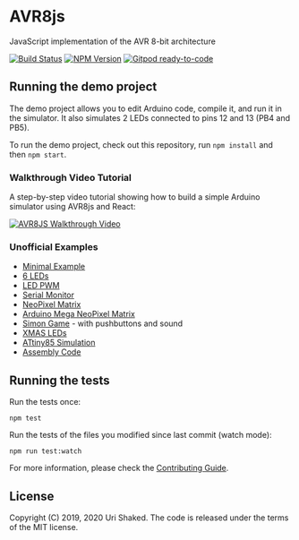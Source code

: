 # AVR8js

JavaScript implementation of the AVR 8-bit architecture

[![Build Status](https://travis-ci.org/wokwi/avr8js.png?branch=master)](https://travis-ci.org/wokwi/avr8js)
[![NPM Version](https://img.shields.io/npm/v/avr8js)](https://www.npmjs.com/package/avr8js)
[![Gitpod ready-to-code](https://img.shields.io/badge/Gitpod-ready--to--code-blue?logo=gitpod)](https://gitpod.io/#https://github.com/wokwi/avr8js)

## Running the demo project

The demo project allows you to edit Arduino code, compile it, and run it in the simulator.
It also simulates 2 LEDs connected to pins 12 and 13 (PB4 and PB5). 

To run the demo project, check out this repository, run `npm install` and then `npm start`.

### Walkthrough Video Tutorial

A step-by-step video tutorial showing how to build a simple Arduino simulator using AVR8js and React:

[![AVR8JS Walkthrough Video](https://i.imgur.com/3meSd1m.png)](https://youtu.be/fArqj-USmjA)

### Unofficial Examples

* [Minimal Example](https://stackblitz.com/edit/avr8js-minimal?file=main.ts)
* [6 LEDs](https://stackblitz.com/edit/avr8js-6leds?file=index.ts)
* [LED PWM](https://stackblitz.com/edit/avr8js-pwm?file=index.ts)
* [Serial Monitor](https://stackblitz.com/edit/avr8js-serial?file=index.ts)
* [NeoPixel Matrix](https://stackblitz.com/edit/avr8js-ws2812?file=index.ts)
* [Arduino Mega NeoPixel Matrix](https://stackblitz.com/edit/avr8js-mega-ws2812?file=index.ts)
* [Simon Game](https://stackblitz.com/edit/avr8js-simon-game?file=index.ts) - with pushbuttons and sound
* [XMAS LEDs](https://stackblitz.com/edit/avr8js-xmas-dafna?file=index.ts)
* [ATtiny85 Simulation](https://avr8js-attiny85.stackblitz.io?file=index.ts)
* [Assembly Code](https://stackblitz.com/edit/avr8js-asm?file=index.ts)

## Running the tests

Run the tests once:

```
npm test
```

Run the tests of the files you modified since last commit (watch mode):

```
npm run test:watch
```

For more information, please check the [Contributing Guide](CONTRIBUTING.md).

## License

Copyright (C) 2019, 2020 Uri Shaked. The code is released under the terms of the MIT license.